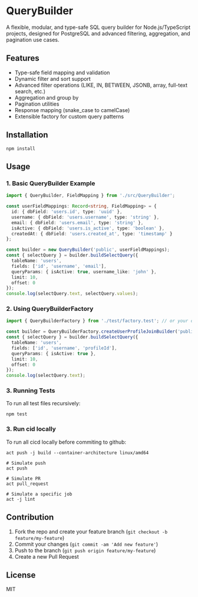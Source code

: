 # QueryBuilder

A flexible, modular, and type-safe SQL query builder for Node.js/TypeScript projects, designed for PostgreSQL and advanced filtering, aggregation, and pagination use cases.

## Features
- Type-safe field mapping and validation
- Dynamic filter and sort support
- Advanced filter operations (LIKE, IN, BETWEEN, JSONB, array, full-text search, etc.)
- Aggregation and group by
- Pagination utilities
- Response mapping (snake_case to camelCase)
- Extensible factory for custom query patterns

## Installation

```
npm install
```

## Usage

### 1. Basic QueryBuilder Example
```ts
import { QueryBuilder, FieldMapping } from './src/QueryBuilder';

const userFieldMappings: Record<string, FieldMapping> = {
  id: { dbField: 'users.id', type: 'uuid' },
  username: { dbField: 'users.username', type: 'string' },
  email: { dbField: 'users.email', type: 'string' },
  isActive: { dbField: 'users.is_active', type: 'boolean' },
  createdAt: { dbField: 'users.created_at', type: 'timestamp' }
};

const builder = new QueryBuilder('public', userFieldMappings);
const { selectQuery } = builder.buildSelectQuery({
  tableName: 'users',
  fields: ['id', 'username', 'email'],
  queryParams: { isActive: true, username_like: 'john' },
  limit: 10,
  offset: 0
});
console.log(selectQuery.text, selectQuery.values);
```

### 2. Using QueryBuilderFactory
```ts
import { QueryBuilderFactory } from './test/factory.test'; // or your own factory location

const builder = QueryBuilderFactory.createUserProfileJoinBuilder('public', userFieldMappings);
const { selectQuery } = builder.buildSelectQuery({
  tableName: 'users',
  fields: ['id', 'username', 'profileId'],
  queryParams: { isActive: true },
  limit: 10,
  offset: 0
});
console.log(selectQuery.text);
```

### 3. Running Tests

To run all test files recursively:

```
npm test
```

### 3. Run cid locally

To run all cicd locally before commiting to github:

```
act push -j build --container-architecture linux/amd64

# Simulate push
act push

# Simulate PR
act pull_request

# Simulate a specific job
act -j lint
```

## Contribution

1. Fork the repo and create your feature branch (`git checkout -b feature/my-feature`)
2. Commit your changes (`git commit -am 'Add new feature'`)
3. Push to the branch (`git push origin feature/my-feature`)
4. Create a new Pull Request

## License

MIT 